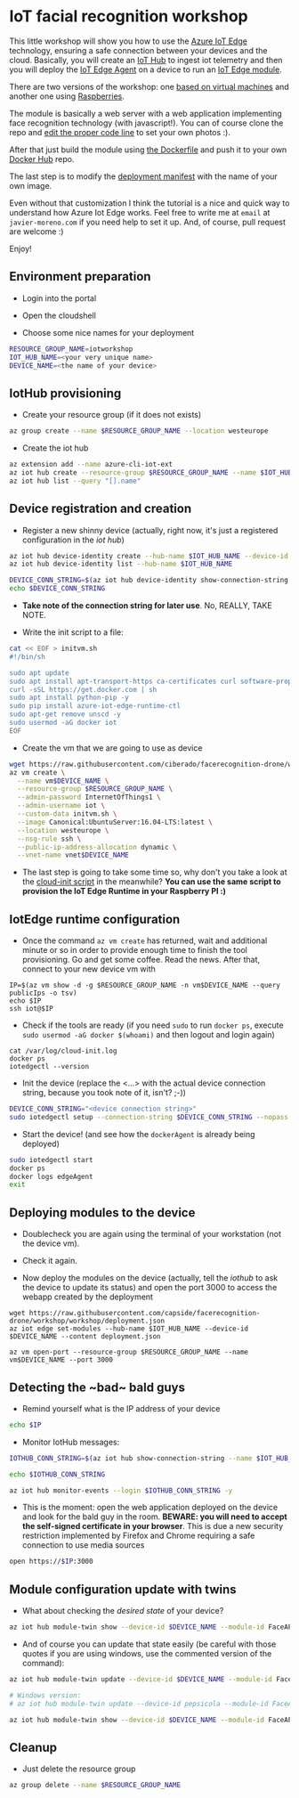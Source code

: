 # IoT facial recognition workshop

This little workshop will show you how to use the [Azure IoT Edge](https://azure.microsoft.com/services/iot-edge/) technology, ensuring a safe connection between your devices and the cloud. Basically, you will create an [IoT Hub](https://azure.microsoft.com/services/iot-hub) to ingest iot telemetry and then you will deploy the [IoT Edge Agent](https://github.com/Azure/iotedge) on a device to run an [IoT Edge module](https://docs.microsoft.com/azure/marketplace/iot-edge-module).

There are two versions of the workshop: one [based on virtual machines](https://github.com/capside/facerecognition-drone/tree/workshop/workshop) and another one using [Raspberries](https://github.com/capside/facerecognition-drone/tree/raspberry/workshop).

The module is basically a web server with a web application implementing face recognition technology (with javascript!).  You can of course clone the repo and [edit the proper code line](https://github.com/capside/facerecognition-drone/blob/f20be193900c3fa8395f275f93562cc64d8a0dd4/modules/FaceAPIServerModule/views/index.html#L402) to set your own photos :). 

After that just build the module using [the Dockerfile](https://github.com/capside/facerecognition-drone/blob/workshop/modules/FaceAPIServerModule/Dockerfile.amd64) and push it to your own [Docker Hub](https://hub.docker.com) repo. 

The last step is to modify the [deployment manifest](https://github.com/capside/facerecognition-drone/blob/26e455ea28d7ff758acf82e7634c46b62220300f/workshop/deployment.json#L40) with the name of your own image.

Even without that customization I think the tutorial is a nice and quick way to understand how Azure Iot Edge works. Feel free to write me at `email` at `javier-moreno.com` if you need help to set it up. And, of course, pull request are welcome :)

Enjoy!

## Environment preparation

* Login into the portal

* Open the cloudshell

* Choose some nice names for your deployment

```bash
RESOURCE_GROUP_NAME=iotworkshop
IOT_HUB_NAME=<your very unique name>
DEVICE_NAME=<the name of your device>
```

## IotHub provisioning

* Create your resource group (if it does not exists) 

```bash
az group create --name $RESOURCE_GROUP_NAME --location westeurope
```

* Create the iot hub

```bash
az extension add --name azure-cli-iot-ext
az iot hub create --resource-group $RESOURCE_GROUP_NAME --name $IOT_HUB_NAME --sku S1
az iot hub list --query "[].name"
```

## Device registration and creation

* Register a new shinny device (actually, right now, it's just a registered configuration in the *iot hub*)

```bash
az iot hub device-identity create --hub-name $IOT_HUB_NAME --device-id $DEVICE_NAME --edge-enabled
az iot hub device-identity list --hub-name $IOT_HUB_NAME

DEVICE_CONN_STRING=$(az iot hub device-identity show-connection-string --device-id $DEVICE_NAME --hub-name $IOT_HUB_NAME --query connectionString --output tsv)
echo $DEVICE_CONN_STRING
```

* **Take note of the connection string for later use**. No, REALLY, TAKE NOTE.

* Write the init script to a file:

```bash
cat << EOF > initvm.sh
#!/bin/sh

sudo apt update
sudo apt install apt-transport-https ca-certificates curl software-properties-common -y
curl -sSL https://get.docker.com | sh
sudo apt install python-pip -y
sudo pip install azure-iot-edge-runtime-ctl
sudo apt-get remove unscd -y
sudo usermod -aG docker iot
EOF
```

* Create the vm that we are going to use as device

```bash
wget https://raw.githubusercontent.com/ciberado/facerecognition-drone/workshop/workshop/initvm.sh
az vm create \
  --name vm$DEVICE_NAME \
  --resource-group $RESOURCE_GROUP_NAME \
  --admin-password InternetOfThings1 \
  --admin-username iot \
  --custom-data initvm.sh \
  --image Canonical:UbuntuServer:16.04-LTS:latest \
  --location westeurope \
  --nsg-rule ssh \
  --public-ip-address-allocation dynamic \
  --vnet-name vnet$DEVICE_NAME
```

* The last step is going to take some time so, why don't you take a look at the [cloud-init script](initvm.sh) in the meanwhile? **You can use the same script to provision the IoT Edge Runtime in your Raspberry PI  :)**

## IotEdge runtime configuration

* Once the command `az vm create` has returned, wait and additional minute or so in order to provide enough time to finish the tool provisioning. Go and get some coffee. Read the news. After that, connect to your new device vm with 

```
IP=$(az vm show -d -g $RESOURCE_GROUP_NAME -n vm$DEVICE_NAME --query publicIps -o tsv)
echo $IP
ssh iot@$IP
```

* Check if the tools are ready (if you need `sudo` to run `docker ps`, execute `sudo usermod -aG docker $(whoami)` and then logout and login again)

```
cat /var/log/cloud-init.log
docker ps
iotedgectl --version
```

* Init the device (replace the <...> with the actual device connection string, because you took note of it, isn't? ;-))
 
```bash
DEVICE_CONN_STRING="<device connection string>"
sudo iotedgectl setup --connection-string $DEVICE_CONN_STRING --nopass
```

* Start the device! (and see how the `dockerAgent` is already being deployed)

```bash
sudo iotedgectl start
docker ps
docker logs edgeAgent
exit
```

## Deploying modules to the device

* Doublecheck you are again using the terminal of your workstation (not the device vm). 

* Check it again.

* Now deploy the modules on the device (actually, tell the *iothub* to ask the device to update its status) and open the port 3000 to access the webapp created by the deployment

```
wget https://raw.githubusercontent.com/capside/facerecognition-drone/workshop/workshop/deployment.json
az iot edge set-modules --hub-name $IOT_HUB_NAME --device-id $DEVICE_NAME --content deployment.json

az vm open-port --resource-group $RESOURCE_GROUP_NAME --name vm$DEVICE_NAME --port 3000  
```

## Detecting the ~bad~ bald guys

* Remind yourself what is the IP address of your device

```bash
echo $IP
```

* Monitor IotHub messages:

```bash
IOTHUB_CONN_STRING=$(az iot hub show-connection-string --name $IOT_HUB_NAME --query connectionString --output tsv)

echo $IOTHUB_CONN_STRING

az iot hub monitor-events --login $IOTHUB_CONN_STRING -y
```

* This is the moment: open the web application deployed on the device and look for the bald guy in the room. **BEWARE: you will need to accept the self-signed certificate in your browser**. This is due a new security restriction implemented by Firefox and Chrome requiring a safe connection to use media sources

```bash
open https://$IP:3000
```

## Module configuration update with twins

* What about checking the *desired state* of your device? 

```bash
az iot hub module-twin show --device-id $DEVICE_NAME --module-id FaceAPIServerModule --login "$IOTHUB_CONN_STRING" --resource-group $RESOURCE_GROUP_NAME
```

* And of course you can update that state easily (be careful with those quotes if you are using windows, use the commented version of the command):

```bash
az iot hub module-twin update --device-id $DEVICE_NAME --module-id FaceAPIServerModule --login "$IOTHUB_CONN_STRING" --resource-group $RESOURCE_GROUP_NAME --set properties.desired='{"apiKey":"12345", "sirenIP": "0.0.0.0"}'

# Windows version:
# az iot hub module-twin update --device-id pepsicola --module-id FaceAPIServerModule --login "HostName=ciberadoiothubdemo.azure-devices.net;SharedAccessKeyName=iothubowner;SharedAccessKey=WrRmz16n3Cqmg2UPx+ALhCE50ys7ZOFUwW0f7WKoicg=" --resource-group iotworkshop --set properties.desired="{\"apiKey\":\"12345\", \"sirenIP\": \"0.0.0.0\"}"

az iot hub module-twin show --device-id $DEVICE_NAME --module-id FaceAPIServerModule --login "$IOTHUB_CONN_STRING" --resource-group $RESOURCE_GROUP_NAME
```

## Cleanup

* Just delete the resource group

```bash
az group delete --name $RESOURCE_GROUP_NAME
```
